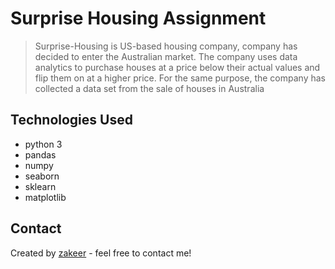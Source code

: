 # Surprise Housing Assignment
> Surprise-Housing is US-based housing company, company has decided to enter the Australian market. The company uses data analytics to purchase houses at a price below their actual values and flip them on at a higher price. For the same purpose, the company has collected a data set from the sale of houses in Australia

## Technologies Used
- python 3
- pandas
- numpy
- seaborn
- sklearn
- matplotlib


<!-- As the libraries versions keep on changing, it is recommended to mention the version of library used in this project -->

## Contact
Created by [zakeer](https://github.com/zakeer) - feel free to contact me!
